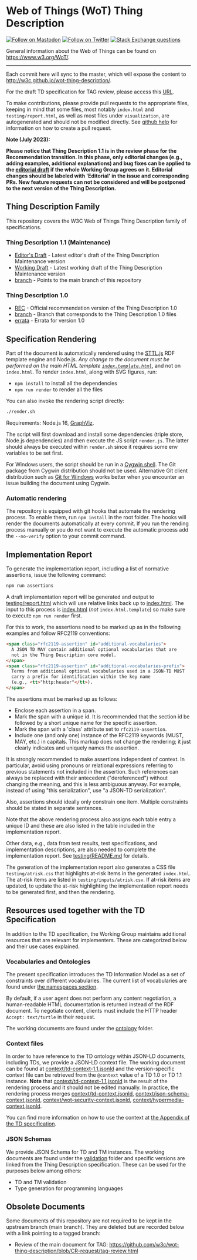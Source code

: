 # Web of Things (WoT) Thing Description

[![Follow on Mastodon](https://img.shields.io/mastodon/follow/111609289932468076?domain=https%3A%2F%2Fw3c.social)](https://w3c.social/@wot)
[![Follow on Twitter](https://img.shields.io/twitter/follow/W3C_WoT.svg?label=follow+W3C_WoT)](https://twitter.com/W3C_WoT)
[![Stack Exchange questions](https://img.shields.io/stackexchange/stackoverflow/t/web-of-things?style=plastic)](https://stackoverflow.com/questions/tagged/web-of-things)

General information about the Web of Things can be found on https://www.w3.org/WoT/.
  
---

Each commit here will sync to the master, which will expose the content to http://w3c.github.io/wot-thing-description/.

For the draft TD specification for TAG review, please access this [URL](https://cdn.staticaly.com/gh/w3c/wot-thing-description/TD-TAG-review/index.html?env=dev).

To make contributions, please provide pull requests to the appropriate files,
keeping in mind that some files, most notably `index.html` and `testing/report.html`, 
as well as most files under `visualization`, are
autogenerated and should not be modified directly.
See [github help](https://help.github.com/articles/using-pull-requests/) for 
information on how to create a pull request.

__Note (July 2023):__

__Please notice that Thing Description 1.1 is in the review phase for the Recommendation transition. 
In this phase, only editorial changes (e.g., adding examples, additional explanations) and bug fixes can be applied to the [editorial draft](http://w3c.github.io/wot-thing-description/) if the whole Working Group agrees on it. Editorial changes should be labeled with 'Editorial' in the issue and corresponding PRs. New feature requests can not be considered and will be postponed to the next version of the Thing Description.__  

## Thing Description Family
This repository covers the W3C Web of Things Thing Description family of specifications.

### Thing Description 1.1 (Maintenance)
* [Editor's Draft](http://w3c.github.io/wot-thing-description/) - Latest editor's draft of the Thing Description Maintenance version 
* [Working Draft](https://www.w3.org/TR/wot-thing-description11/) - Latest working draft of the Thing Description Maintenance version 
* [branch](https://github.com/w3c/wot-thing-description/tree/main) - Points to the main branch of this repository

### Thing Description 1.0
* [REC](https://www.w3.org/TR/2020/REC-wot-thing-description-20200409/) - Official recommendation version of the Thing Description 1.0
* [branch](https://github.com/w3c/wot-thing-description/tree/wot-td-1.0) - Branch that corresponds to the Thing Description 1.0 files
* [errata](https://w3c.github.io/wot-thing-description/errata.html) -  Errata for version 1.0 

## Specification Rendering

Part of the document is automatically rendered using the [STTL.js](https://github.com/vcharpenay/STTL.js/) RDF template engine and Node.js.
_Any change to the document must be performed on the main HTML template [`index.template.html`](index.template.html)_, and not on `index.html`.
To render `index.html`, along with SVG figures, run: 

- `npm install` to install all the dependencies
- `npm run render` to render all the files

You can also invoke the rendering script directly:

```sh
./render.sh
```

Requirements: Node.js 16, [GraphViz](https://graphviz.org/).

The script will first download and install some dependencies (triple store, Node.js dependencies) and then execute the JS script `render.js`.
The latter should always be executed within `render.sh` since it requires some env variables to be set first.

For Windows users, the script should be run in a [Cygwin shell](http://cygwin.com/). The Git package from Cygwin distribution should not be used. Alternative Git client distribution such as [Git for Windows](https://gitforwindows.org/) works better when you encounter an issue building the document using Cygwin.

### Automatic rendering

The repository is equipped with git hooks that automate the rendering process. To enable them, run `npm install` in the root folder. The hooks will render the documents automatically at every commit.
If you run the rending process manually or you do not want to execute the automatic process add the `--no-verify` option to your commit command. 

## Implementation Report

To generate the implementation report,
including a list of normative assertions,
issue the following command:

```sh
npm run assertions
```
A draft implementation report will be generated and output to
[testing/report.html](testing/report.html)
which will use relative links back up to [index.html](index.html).
The input to this process is [index.html](index.html)
(_not_ `index.html.template`) so make sure to execute `npm run render` first.

For this to work, the assertions need to 
be marked up as in the following examples and follow RFC2119 conventions:
```html
<span class="rfc2119-assertion" id="additional-vocabularies">
  A JSON TD MAY contain additional optional vocabularies that are 
  not in the Thing Description core model.
</span>
<span class="rfc2119-assertion" id="additional-vocabularies-prefix">
  Terms from additional optional vocabularies used in a JSON-TD MUST 
  carry a prefix for identification within the key name
  (e.g., <tt>"http:header"</tt>).
</span>
```

The assertions must be marked up as follows:
* Enclose each assertion in a span.
* Mark the span with a unique id.
  It is recommended that the section id be followed
  by a short unique name for the specific assertion.
* Mark the span with a 'class' attribute set to `rfc2119-assertion`.
* Include one (and only one) instance of the RFC2119 keywords (MUST, MAY, etc.)
  in capitals.
This markup does not change the rendering; it just clearly indicates
and uniquely names the assertion.

It is strongly recommended to make assertions independent of context.
In particular, avoid using pronouns or relational expressions
referring to previous statements not included in the assertion.
Such references can always be replaced with their
antecedent ("dereferenced") without changing the meaning,
and this is less ambiguous anyway.
For example, instead of using "this serialization", use
"a JSON-TD serialization".

Also, assertions should ideally only constrain one item.
Multiple constraints should be stated in separate sentences.

Note that the above rendering process also assigns each
table entry a unique ID and these are also listed in the 
table included in the implementation report.

Other data, e.g., data from test results, test specifications,
and implementation descriptions, are also needed to complete the 
implementation report.  See [testing/README.md](testing/README.md)
for details.

The generation of the implementation report also generates a CSS file
`testing/atrisk.css`
that highlights at-risk items in the generated `index.html`.  The at-risk
items are listed in `testing/inputs/atrisk.csv`.  If at-risk items are
updated, to update the at-risk highlighting the implementation report
needs to be generated first, and then the rendering.

## Resources used together with the TD Specification

In addition to the TD specification, the Working Group maintains additional resources that are relevant for implementers.
These are categorized below and their use cases explained.

### Vocabularies and Ontologies

The present specification introduces the TD Information Model as a set of constraints over different vocabularies.
The current list of vocabularies are found under [the namespaces section](https://w3c.github.io/wot-thing-description/#namespaces).

By default, if a user agent does not perform any content negotiation, a human-readable HTML documentation is returned instead of the RDF document. 
To negotiate content, clients must include the HTTP header `Accept: text/turtle` in their request.

The working documents are found under the [ontology](./ontology) folder.

### Context files

In order to have reference to the TD ontology within JSON-LD documents, including TDs, we provide a JSON-LD context file.
The working document can be found at [context/td-context-1.1.jsonld](./context/td-context-1.1.jsonld) and the version-specific context file can be retrieved from the `@context` value of a TD 1.0 or TD 1.1 instance. **Note** that  [context/td-context-1.1.jsonld](./context/td-context-1.1.jsonld) is the result of the rendering process and it should not be edited manually. In practice, the rendering process merges [context/td-context.jsonld](./context/td-context.jsonld), [context/json-schema-context.jsonld](./context/json-schema-context.jsonld), [context/wot-security-context.jsonld](./context/wot-security-context.jsonld), [context/hypermedia-context.jsonld](./context/hypermedia-context.jsonld).  

You can find more information on how to use the context at [the Appendix of the TD specification](https://w3c.github.io/wot-thing-description/#json-ld-ctx-usage).

### JSON Schemas

We provide JSON Schema for TD and TM instances.
The working documents are found under the [validation](./validation/) folder and specific versions are linked from the Thing Description specification.
These can be used for the purposes below among others:

* TD and TM validation
* Type generation for programming languages

## Obsolete Documents

Some documents of this repository are not required to be kept in the upstream branch (main branch).
They are deleted but are recorded below with a link pointing to a tagged branch:

* Review of the main document for TAG: <https://github.com/w3c/wot-thing-description/blob/CR-request/tag-review.html>
